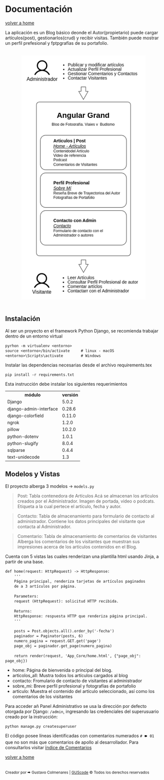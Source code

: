 # Documentación 
[volver a home](../README.md)

La aplicación es un Blog básico deonde el Autor(propietario) puede cargar artículos(post), 
gestionarlos(crud) y recibir visitas. También puede mostrar un perfil prefesional y fptpgrafías
de su portafolio.

<br>
<div style="text-align:center">
<img src="./doc-img/diagrama.png" alt="diagrama Agular Grand" width="400"/>
</div>
<br>

## Instalación
Al ser un proyecto en el framework Python Django, se recomienda trabajar dentro de un entorno virtual
```
pyrhon -m virtualenv <entorno>
source <entorno>/bin/activate     # linux - macOS
<entorno>\Scripts\activate        # Windows
```
Instalar las dependencias necesarias desde el archivo requirements.tex 
```
pip install -r requirements.txt

```
Esta instrucción debe instalar los siguientes requerimientos
<table>
  <tr>
    <th>módulo</th>
    <th>versión</th>
  </tr>
  <tr>
    <td>Django</td>
    <td>5.0.2</td>
  </tr>
  <tr>
    <td>django-admin-interface</td>
    <td>0.28.6</td>
  </tr>
  <tr>
    <td>django-colorfield</td>
    <td>0.11.0</td>
  </tr>
  <tr>
    <td>ngrok</td>
    <td>1.2.0</td>
  </tr>
  <tr>
    <td>pillow</td>
    <td>10.2.0</td>
  </tr>
  <tr>
    <td>python-dotenv</td>
    <td>1.0.1</td>
  </tr>
  <tr>
    <td>python-slugify</td>
    <td>8.0.4</td>
  </tr>
  <tr>
    <td>sqlparse</td>
    <td>0.4.4</td>
  </tr>
  <tr>
    <td>text-unidecode</td>
    <td>1.3</td>
  </tr>
</table>

## Modelos y Vistas
El proyecto alberga 3 modelos -> `models.py`
> Post: Tabla contenedora de Artículos
    Acá se almacenan los artículos creados por el Administrador.
    Imagen de portada, video o podcats.
    Etiqueta a la cual pertece el artículo, fecha y autor.

> Contacto: Tabla de almacenamiento para formulario de contacto al administrador.
    Contiene los datos principales del visitante que contacta al Administrador.

> Comentario: Tabla de almacenamiento de comentarios de visitantes
    Alberga los comentarios de los visitantes que muestran sus impresiones
    acerca de los artículos contenidos en el Blog.


Cuenta con 5 vistas las cuales renderizan una plantilla html usando Jinja, a partir de una base.
```
def home(request: HttpRequest) -> HttpResponse:
    '''
    Página principal, renderiza tarjetas de artículos paginados
    de a 3 artículos por página.
    
    Parameters:
    request (HttpRequest): solicitud HTTP recibida.

    Returns:
    HttpResponse: respuesta HTTP que renderiza página principal.
    '''

    posts = Post.objects.all().order_by('-fecha')                         
    paginador = Paginator(posts, 6)                                       
    numero_pagina = request.GET.get('page')                               
    page_obj = paginador.get_page(numero_pagina)                          
 
    return render(request, 'App_Core/home.html', {"page_obj": page_obj})

```
* home: Página de bienvenida o principal del blog.
* articolos_all: Mustra todos los artículos cargados al blog
* contacto: Fromulario de contacto de visitantes al administrador
* sobre_mi: Breve perfil profesional y fotografías de portafolio
* articulo: Muestra el contenido del artículo seleccionado, así como los comentarios de los visitantes


Para acceder añ Panel Administrativo se usa la dirección por defecto otorgada por Django:
`/admin`, ingresando las credenciales del superusuario creado por la instrucción:
```
python manage.py createsuperuser
```

El código posee líneas identificadas con comentarios numerados `# 🠶 01` que no son más que comentarios de 
apollo al desarrollador. Para consultarlos visitar [ïndice de Comentarios](./comentarios.md)
    


[volver a home](../README.md)

<br>
    <span style="font-size: 12px;">Creador por 🠮 Gustavo Colmenares | 
        <a href='https://gustavo9481.github.io/Portafolio/' target="_blank" class="autor__a">GUScode</a>
        © Todos los derechos reservados</span>
</div>

